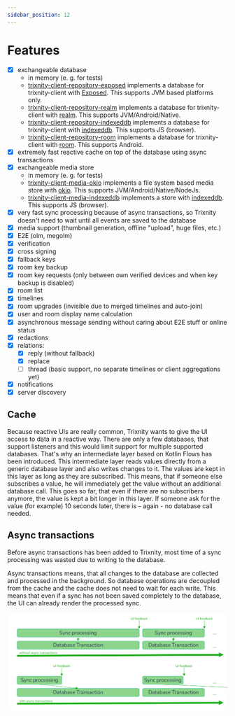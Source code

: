 ```yaml
---
sidebar_position: 12
---
```


# Features

- [x] exchangeable database
    - in memory (e. g. for tests)
    - [trixnity-client-repository-exposed](https://gitlab.com/trixnity/trixnity/-/tree/main/trixnity-client/trixnity-client-repository-exposed)
      implements a database for trixnity-client with [Exposed](https://github.com/JetBrains/Exposed).
      This supports JVM based platforms only.
    - [trixnity-client-repository-realm](https://gitlab.com/trixnity/trixnity/-/tree/main/trixnity-client/trixnity-client-repository-realm)
      implements a database for trixnity-client with [realm](https://github.com/realm/realm-kotlin).
      This supports JVM/Android/Native.
    - [trixnity-client-repository-indexeddb](https://gitlab.com/trixnity/trixnity/-/tree/main/trixnity-client/trixnity-client-repository-indexeddb)
      implements a database for trixnity-client with [indexeddb](https://github.com/JuulLabs/indexeddb).
      This supports JS (browser).
    - [trixnity-client-repository-room](https://gitlab.com/trixnity/trixnity/-/tree/main/trixnity-client/trixnity-client-repository-room)
      implements a database for trixnity-client
      with [room](https://developer.android.com/jetpack/androidx/releases/room).
      This supports Android.
- [x] extremely fast reactive cache on top of the database using async transactions
- [x] exchangeable media store
    - in memory (e. g. for tests)
    - [trixnity-client-media-okio](https://gitlab.com/trixnity/trixnity/-/tree/main/trixnity-client/trixnity-client-media-okio)
      implements a file system based media store with [okio](https://github.com/square/okio).
      This supports JVM/Android/Native/NodeJs.
    - [trixnity-client-media-indexeddb](https://gitlab.com/trixnity/trixnity/-/tree/main/trixnity-client/trixnity-client-media-indexeddb)
      implements a store with [indexeddb](https://github.com/JuulLabs/indexeddb).
      This supports JS (browser).
- [x] very fast sync processing because of async transactions, so Trixnity doesn't need to wait until all events are
  saved to the database
- [x] media support (thumbnail generation, offline "upload", huge files, etc.)
- [x] E2E (olm, megolm)
- [x] verification
- [x] cross signing
- [x] fallback keys
- [x] room key backup
- [x] room key requests (only between own verified devices and when key backup is disabled)
- [x] room list
- [x] timelines
- [x] room upgrades (invisible due to merged timelines and auto-join)
- [x] user and room display name calculation
- [x] asynchronous message sending without caring about E2E stuff or online status
- [x] redactions
- [x] relations:
    - [x] reply (without fallback)
    - [x] replace
    - [ ] thread (basic support, no separate timelines or client aggregations yet)
- [x] notifications
- [x] server discovery

## Cache

Because reactive UIs are really common, Trixnity wants to give the UI access to data in a reactive way.
There are only a few databases, that support listeners and this would limit support for multiple supported
databases. That's why an intermediate layer based on Kotlin Flows has been introduced. This intermediate layer reads
values directly from
a generic database layer and also writes changes to it. The values are kept in this layer as long as they are
subscribed. This means, that if someone else subscribes a value, he will immediately get the value without an additional
database call. This goes so far, that even if there are no subscribers anymore, the value is kept a bit longer in
this layer. If someone ask for the value (for example) 10 seconds later, there is – again - no database call needed.

## Async transactions

Before async transactions has been added to Trixnity, most time of a sync processing was wasted due to writing to the
database.

Async transactions means, that all changes to the database are collected and processed in the background.
So database operations are decoupled from the cache and the cache does not need to wait for each write.
This means that even if a sync has not been saved completely to the database, the UI can already render the processed
sync.

![async transactions](../assets/asyncTransactions.png)